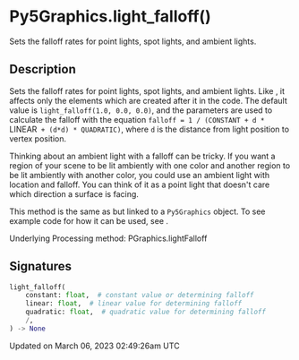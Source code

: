 # Py5Graphics.light_falloff()

Sets the falloff rates for point lights, spot lights, and ambient lights.

## Description

Sets the falloff rates for point lights, spot lights, and ambient lights. Like [](py5graphics_fill), it affects only the elements which are created after it in the code. The default value is `light_falloff(1.0, 0.0, 0.0)`, and the parameters are used to calculate the falloff with the equation `falloff = 1 / (CONSTANT + d * `LINEAR` + (d*d) * QUADRATIC)`, where `d` is the distance from light position to vertex position.

Thinking about an ambient light with a falloff can be tricky. If you want a region of your scene to be lit ambiently with one color and another region to be lit ambiently with another color, you could use an ambient light with location and falloff. You can think of it as a point light that doesn't care which direction a surface is facing.

This method is the same as [](sketch_light_falloff) but linked to a `Py5Graphics` object. To see example code for how it can be used, see [](sketch_light_falloff).

Underlying Processing method: PGraphics.lightFalloff

## Signatures

```python
light_falloff(
    constant: float,  # constant value or determining falloff
    linear: float,  # linear value for determining falloff
    quadratic: float,  # quadratic value for determining falloff
    /,
) -> None
```

Updated on March 06, 2023 02:49:26am UTC
